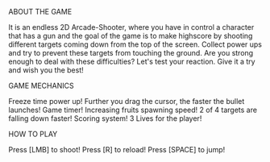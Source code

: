 ABOUT THE GAME

It is an endless 2D Arcade-Shooter, where you have in control a character that has a gun and the goal of the game is to make highscore by shooting different targets coming down from the top of the screen. Collect power ups and try to prevent these targets from touching the ground. Are you strong enough to deal with these difficulties? Let's test your reaction. Give it a try and wish you the best!

GAME MECHANICS

Freeze time power up!
Further you drag the cursor, the faster the bullet launches!
Game timer!
Increasing fruits spawning speed!
2 of 4 targets are falling down faster!
Scoring system!
3 Lives for the player!

HOW TO PLAY

Press [LMB] to shoot!
Press [R] to reload!
Press [SPACE] to jump!
